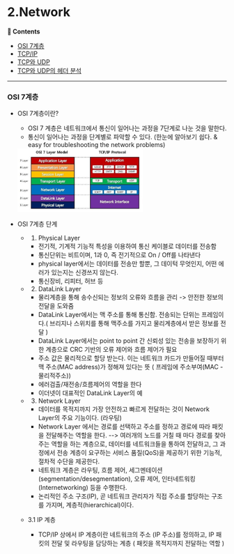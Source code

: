 # 2.Network
**:radio_button: Contents**
* [OSI 7계층](#osi-7계층)
* [TCP/IP](#tcp-ip의-개념)
* [TCP와 UDP](#tcp와-udp)
* [TCP와 UDP의 헤더 분석](#tcp와-udp의-헤더-분석)

*********
### OSI 7계층
* OSI 7계층이란?
  * OSI 7 계층은 네트워크에서 통신이 일어나는 과정을 7단계로 나눈 것을 말한다. 
  * 통신이 일어나는 과정을 단계별로 파악할 수 있다. (한눈에 알아보기 쉽다. & easy for troubleshooting the network problems)
  
  <img src="./image/Network/osi.png" width="60%" height="60%"> 

* OSI 7계층 단계
  
  * 1. Physical Layer
    * 전기적, 기계적 기능적 특성을 이용하여 통신 케이블로 데이터를 전송함
    * 통신단위는 비트이며, 1과 0, 즉 전기적으로 On / Off를 나타낸다
    * physical layer에서는 데이터를 전송만 할뿐, 그 데이턱 무엇인지, 어떤 에러가 있는지는 신경쓰지 않는다.
    * 통신장비, 리피터, 허브 등
  
  
  * 2. DataLink Layer
    * 물리계층을 통해 송수신되는 정보의 오류와 흐름을 관리 -> 안전한 정보의 전달을 도와줌
    * DataLink Layer에서는 맥 주소를 통해 통신함. 전송되는 단위는 프레임이다.( 브리지나 스위치를 통해 맥주소를 가지고 물리계층에서 받은 정보를 전달 )
    * DataLink Layer에서는 point to point 간 신뢰성 있는 전송을 보장하기 위한 계층으로 CRC 기반의 오류 제어와 흐름 제어가 필요
    * 주소 값은 물리적으로 할당 받는다. 이는 네트워크 카드가 만들어질 때부터 맥 주소(MAC address)가 정해져 있다는 뜻 ( 프레임에 주소부여(MAC - 물리적주소))
    * 에러검출/재전송/흐름제어의 역할을 한다
    * 이더넷이 대표적인 DataLink Layer의 예
    
    
  * 3. Network Layer
    * 데이터를 목적지까지 가장 안전하고 빠르게 전달하는 것이 Network Layer의 주요 기능이다. (라우팅)
    * Network Layer 에서는 경로를 선택하고 주소를 정하고 경로에 따라 패킷을 전달해주는 역할을 한다. --> 여러개의 노드를 거칠 때 마다 경로를 찾아주는 역할을 
      하는 계층으로, 데이터를 네트워크들을 통하여 전달하고, 그 과정에서 전송 계층이 요구하는 서비스 품질(QoS)을 제공하기 위한 기능적, 절차적 수단을 제공한다.
    * 네트워크 계층은 라우팅, 흐름 제어, 세그멘테이션(segmentation/desegmentation), 오류 제어, 인터네트워킹(Internetworking) 등을 수행한다. 
    * 논리적인 주소 구조(IP), 곧 네트워크 관리자가 직접 주소를 할당하는 구조를 가지며, 계층적(hierarchical)이다.
    
    
  * 3.1 IP 계층
    * TCP/IP 상에서 IP 계층이란 네트워크의 주소 (IP 주소)를 정의하고, IP 패킷의 전달 및 라우팅을 담당하는 계층 ( 패킷을 목적지까지 전달하는 역할 )
